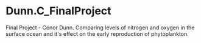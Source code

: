 # Dunn.C_FinalProject
Final Project - Conor Dunn. Comparing levels of nitrogen and oxygen in the surface ocean and it's effect on the early reproduction of phytoplankton.
